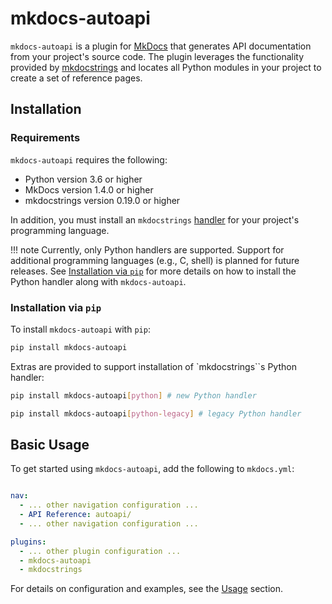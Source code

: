 # mkdocs-autoapi

`mkdocs-autoapi` is a plugin for [MkDocs](https://www.mkdocs.org) that generates
API documentation from your project's source code. The plugin leverages the
functionality provided by [mkdocstrings](https://mkdocstrings.github.io/) and
locates all Python modules in your project to create a set of reference pages.

## Installation

### Requirements

`mkdocs-autoapi` requires the following:

* Python version 3.6 or higher
* MkDocs version 1.4.0 or higher
* mkdocstrings version 0.19.0 or higher

In addition, you must install an `mkdocstrings`
[handler](https://mkdocstrings.github.io/usage/handlers/) for your project's
programming language.

!!! note
    Currently, only Python handlers are supported. Support for additional
    programming languages (e.g., C, shell) is planned for future releases.
    See [Installation via `pip`](#installation-via-pip) for more details on how
    to install the Python handler along with `mkdocs-autoapi`.

### Installation via `pip`

To install `mkdocs-autoapi` with `pip`:

```bash
pip install mkdocs-autoapi
```

Extras are provided to support installation of `mkdocstrings``s Python handler:

```bash
pip install mkdocs-autoapi[python] # new Python handler
```

```bash
pip install mkdocs-autoapi[python-legacy] # legacy Python handler
```

## Basic Usage

To get started using `mkdocs-autoapi`, add the following to `mkdocs.yml`:

```yaml title="mkdocs.yml"

nav:
  - ... other navigation configuration ...
  - API Reference: autoapi/
  - ... other navigation configuration ...

plugins:
  - ... other plugin configuration ...
  - mkdocs-autoapi
  - mkdocstrings
```

For details on configuration and examples, see the [Usage](usage.md) section.
